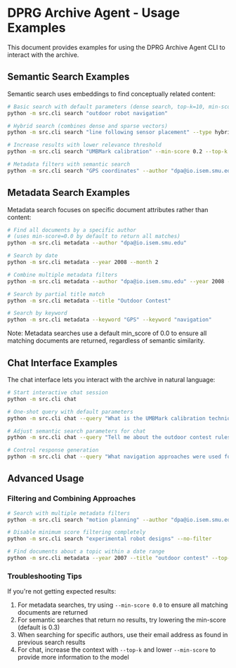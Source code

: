 # DPRG Archive Agent - Usage Examples

This document provides examples for using the DPRG Archive Agent CLI to interact with the archive.

## Semantic Search Examples

Semantic search uses embeddings to find conceptually related content:

```bash
# Basic search with default parameters (dense search, top-k=10, min-score=0.3)
python -m src.cli search "outdoor robot navigation"

# Hybrid search (combines dense and sparse vectors)
python -m src.cli search "line following sensor placement" --type hybrid

# Increase results with lower relevance threshold
python -m src.cli search "UMBMark calibration" --min-score 0.2 --top-k 15

# Metadata filters with semantic search
python -m src.cli search "GPS coordinates" --author "dpa@io.isem.smu.edu" --year 2008
```

## Metadata Search Examples

Metadata search focuses on specific document attributes rather than content:

```bash
# Find all documents by a specific author 
# (uses min-score=0.0 by default to return all matches)
python -m src.cli metadata --author "dpa@io.isem.smu.edu"

# Search by date
python -m src.cli metadata --year 2008 --month 2

# Combine multiple metadata filters
python -m src.cli metadata --author "dpa@io.isem.smu.edu" --year 2008 --top-k 150

# Search by partial title match
python -m src.cli metadata --title "Outdoor Contest" 

# Search by keyword
python -m src.cli metadata --keyword "GPS" --keyword "navigation"
```

Note: Metadata searches use a default min_score of 0.0 to ensure all matching documents are returned, regardless of semantic similarity.

## Chat Interface Examples

The chat interface lets you interact with the archive in natural language:

```bash
# Start interactive chat session
python -m src.cli chat

# One-shot query with default parameters
python -m src.cli chat --query "What is the UMBMark calibration technique?"

# Adjust semantic search parameters for chat 
python -m src.cli chat --query "Tell me about the outdoor contest rules" --min-score 0.4 --top-k 10 --type hybrid

# Control response generation
python -m src.cli chat --query "What navigation approaches were used for robots in 2008?" --temperature 0.8 --max-tokens 300
```

## Advanced Usage

### Filtering and Combining Approaches

```bash
# Search with multiple metadata filters
python -m src.cli search "motion planning" --author "dpa@io.isem.smu.edu" --year 2008 --title "robot"

# Disable minimum score filtering completely
python -m src.cli search "experimental robot designs" --no-filter

# Find documents about a topic within a date range
python -m src.cli metadata --year 2007 --title "outdoor contest" --top-k 50
```

### Troubleshooting Tips

If you're not getting expected results:

1. For metadata searches, try using `--min-score 0.0` to ensure all matching documents are returned
2. For semantic searches that return no results, try lowering the min-score (default is 0.3)
3. When searching for specific authors, use their email address as found in previous search results
4. For chat, increase the context with `--top-k` and lower `--min-score` to provide more information to the model 
